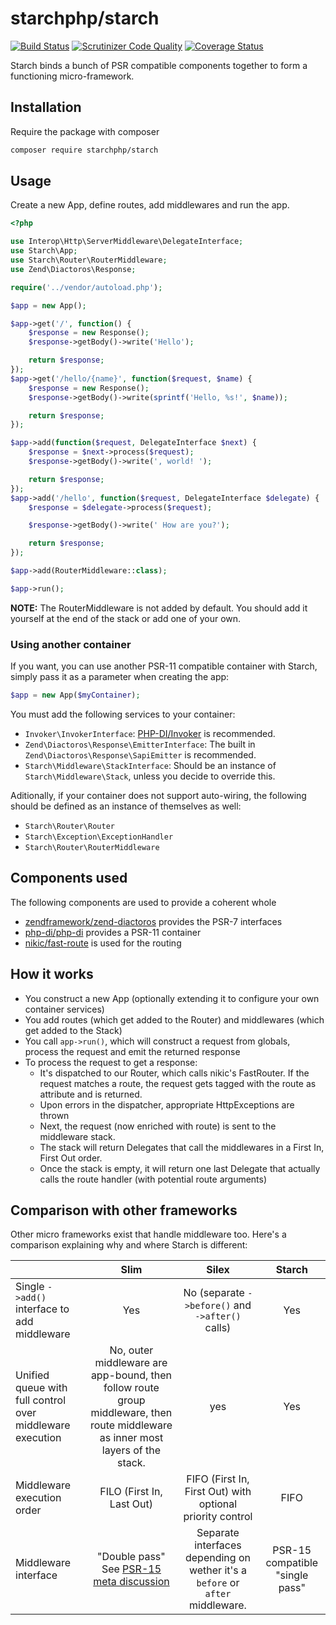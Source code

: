 # starchphp/starch


[![Build Status](https://img.shields.io/travis/starchphp/starch.svg?style=flat-square)](https://travis-ci.org/starchphp/starch)
[![Scrutinizer Code Quality](https://img.shields.io/scrutinizer/g/starchphp/starch.svg?style=flat-square)](https://scrutinizer-ci.com/g/starchphp/starch/?branch=master)
[![Coverage Status](https://img.shields.io/coveralls/starchphp/starch/master.svg?style=flat-square)](https://coveralls.io/github/starchphp/starch?branch=master)

Starch binds a bunch of PSR compatible components together to form a functioning micro-framework.

## Installation

Require the package with composer

```bash
composer require starchphp/starch
```

## Usage


Create a new App, define routes, add middlewares and run the app.

```php
<?php

use Interop\Http\ServerMiddleware\DelegateInterface;
use Starch\App;
use Starch\Router\RouterMiddleware;
use Zend\Diactoros\Response;

require('../vendor/autoload.php');

$app = new App();

$app->get('/', function() {
    $response = new Response();
    $response->getBody()->write('Hello');

    return $response;
});
$app->get('/hello/{name}', function($request, $name) {
    $response = new Response();
    $response->getBody()->write(sprintf('Hello, %s!', $name));

    return $response;
});

$app->add(function($request, DelegateInterface $next) {
    $response = $next->process($request);
    $response->getBody()->write(', world! ');

    return $response;
});
$app->add('/hello', function($request, DelegateInterface $delegate) {
    $response = $delegate->process($request);

    $response->getBody()->write(' How are you?');

    return $response;
});

$app->add(RouterMiddleware::class);

$app->run();

```

**NOTE:** The RouterMiddleware is not added by default. You should add it yourself at the end of the stack or add one of your own.

### Using another container

If you want, you can use another PSR-11 compatible container with Starch, simply pass it as a parameter when creating the app:
 
 ```php
 $app = new App($myContainer);
 ```

You must add the following services to your container:

- `Invoker\InvokerInterface`: [PHP-DI/Invoker](https://github.com/PHP-DI/Invoker) is recommended.
- `Zend\Diactoros\Response\EmitterInterface`: The built in `Zend\Diactoros\Response\SapiEmitter` is recommended.
- `Starch\Middleware\StackInterface`: Should be an instance of `Starch\Middleware\Stack`, unless you decide to override this.

Aditionally, if your container does not support auto-wiring, the following should be defined as an instance of themselves as well:

- `Starch\Router\Router`
- `Starch\Exception\ExceptionHandler`
- `Starch\Router\RouterMiddleware`

## Components used

The following components are used to provide a coherent whole

- [zendframework/zend-diactoros](https://github.com/zendframework/zend-diactoros) provides the PSR-7 interfaces
- [php-di/php-di](https://github.com/PHP-DI/PHP-DI) provides a PSR-11 container
- [nikic/fast-route](https://github.com/nikic/FastRoute) is used for the routing

## How it works

- You construct a new App (optionally extending it to configure your own container services)
- You add routes (which get added to the Router) and middlewares (which get added to the Stack)
- You call `app->run()`, which will construct a request from globals, process the request and emit the returned response
- To process the request to get a response:
    - It's dispatched to our Router, which calls nikic's FastRouter. If the request matches a route, the request gets tagged with the route as attribute and is returned.
    - Upon errors in the dispatcher, appropriate HttpExceptions are thrown
    - Next, the request (now enriched with route) is sent to the middleware stack.
    - The stack will return Delegates that call the middlewares in a First In, First Out order.
    - Once the stack is empty, it will return one last Delegate that actually calls the route handler (with potential route arguments)
    
## Comparison with other frameworks
 
 Other micro frameworks exist that handle middleware too. Here's a comparison explaining why and where Starch is different:
 
 |                                                           |                                                                            Slim                                                                           |                                      Silex                                     |              Starch             |
 |-----------------------------------------------------------|:---------------------------------------------------------------------------------------------------------------------------------------------------------:|:------------------------------------------------------------------------------:|:-------------------------------:|
 |        Single `->add()` interface to add middleware       |                                                                            Yes                                                                            |                No  (separate `->before()` and `->after()` calls)               |               Yes               |
 | Unified queue with full control over middleware execution |              No, outer middleware are app-bound, then follow route group middleware, then route middleware as inner most layers of the stack.             |                                       yes                                      |               Yes               |
 |                 Middleware execution order                |                                                                 FILO (First In, Last Out)                                                                 |            FIFO (First In, First Out) with optional priority control           |               FIFO              |
 |                    Middleware interface                   | "Double pass" See [PSR-15 meta discussion](https://github.com/php-fig/fig-standards/blob/master/proposed/http-middleware/middleware-meta.md#4-approaches) | Separate interfaces depending on wether it's a `before` or `after` middleware. | PSR-15 compatible "single pass" |

